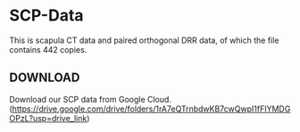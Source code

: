 # SCP-Data
This is scapula CT data and paired orthogonal DRR data, of which the file contains 442 copies.
## DOWNLOAD
Download our SCP data from Google Cloud.
(https://drive.google.com/drive/folders/1rA7eQTrnbdwKB7cwQwpI1fFIYMDGOPzL?usp=drive_link)
